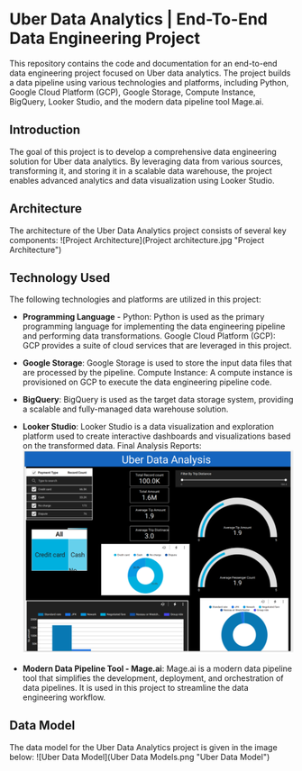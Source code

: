 # Uber Data Analytics | End-To-End Data Engineering Project
This repository contains the code and documentation for an end-to-end data engineering project focused on Uber data analytics. The project builds a data pipeline using various technologies and platforms, including Python, Google Cloud Platform (GCP), Google Storage, Compute Instance, BigQuery, Looker Studio, and the modern data pipeline tool Mage.ai.



## Introduction
The goal of this project is to develop a comprehensive data engineering solution for Uber data analytics. By leveraging data from various sources, transforming it, and storing it in a scalable data warehouse, the project enables advanced analytics and data visualization using Looker Studio.

## Architecture
The architecture of the Uber Data Analytics project consists of several key components:
![Project Architecture](Project architecture.jpg "Project Architecture")

## Technology Used
The following technologies and platforms are utilized in this project:

* **Programming Language** - Python: Python is used as the primary programming language for implementing the data engineering pipeline and performing data transformations.
Google Cloud Platform (GCP): GCP provides a suite of cloud services that are leveraged in this project.
* **Google Storage**: Google Storage is used to store the input data files that are processed by the pipeline.
Compute Instance: A compute instance is provisioned on GCP to execute the data engineering pipeline code.
* **BigQuery**: BigQuery is used as the target data storage system, providing a scalable and fully-managed data warehouse solution.
* **Looker Studio**: Looker Studio is a data visualization and exploration platform used to create interactive dashboards and visualizations based on the transformed data.
Final Analysis Reports:
![Final Analysis Reports](Uber_analysis_png.PNG "Final Analysis Reports")

* **Modern Data Pipeline Tool - Mage.ai**: Mage.ai is a modern data pipeline tool that simplifies the development, deployment, and orchestration of data pipelines. It is used in this project to streamline the data engineering workflow.

## Data Model
The data model for the Uber Data Analytics project is given in the image below:
![Uber Data Model](Uber Data Models.png "Uber Data Model")